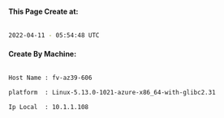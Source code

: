 
   
#### This Page Create at:

```bash

2022-04-11 - 05:54:48 UTC

```

#### Create By Machine:

```bash

Host Name : fv-az39-606

platform  : Linux-5.13.0-1021-azure-x86_64-with-glibc2.31

Ip Local  : 10.1.1.108

```

